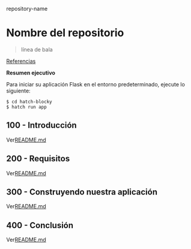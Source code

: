 repository-name

# Nombre del repositorio

> línea de bala

[Referencias](./REFERENCES.md)

**Resumen ejecutivo**

Para iniciar su aplicación Flask en el entorno predeterminado, ejecute lo siguiente:

    $ cd hatch-blocky
    $ hatch run app

## 100 - Introducción

Ver[README.md](./100/README.md)

## 200 - Requisitos

Ver[README.md](./200/README.md)

## 300 - Construyendo nuestra aplicación

Ver[README.md](./300/README.md)

## 400 - Conclusión

Ver[README.md](./400/README.md)
